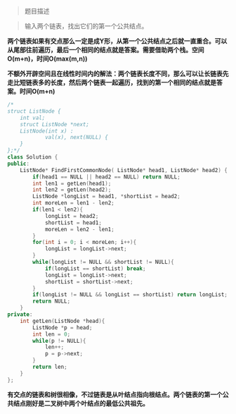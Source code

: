 > 题目描述

> 输入两个链表，找出它们的第一个公共结点。

**两个链表如果有交点那么一定是成Y形，从第一个公共结点之后就一直重合。可以从尾部往前遍历，最后一个相同的结点就是答案。需要借助两个栈。空间O(m+n)，时间O(max(m,n))**

**不额外开辟空间且在线性时间内的解法：两个链表长度不同，那么可以让长链表先走比短链表多的长度，然后两个链表一起遍历，找到的第一个相同的结点就是答案。时间O(m+n)**

```c++
/*
struct ListNode {
	int val;
	struct ListNode *next;
	ListNode(int x) :
			val(x), next(NULL) {
	}
};*/
class Solution {
public:
    ListNode* FindFirstCommonNode( ListNode* head1, ListNode* head2) {
        if(head1 == NULL || head2 == NULL) return NULL;
        int len1 = getLen(head1);
        int len2 = getLen(head2);
        ListNode *longList = head1, *shortList = head2;
        int moreLen = len1 - len2;
        if(len1 < len2){
            longList = head2;
            shortList = head1;
            moreLen = len2 - len1;
        }
        for(int i = 0; i < moreLen; i++){
            longList = longList->next;
        }
        while(longList != NULL && shortList != NULL){
            if(longList == shortList) break;
            longList = longList->next;
            shortList = shortList->next;
        }
        if(longList != NULL && longList == shortList) return longList;
        return NULL;
    }
private:
    int getLen(ListNode *head){
        ListNode *p = head;
        int len = 0;
        while(p != NULL){
            len++;
        	p = p->next;
        }
        return len;
    }
};
```

**有交点的链表和树很相像，不过链表是从叶结点指向根结点。两个链表的第一个公共结点刚好是二叉树中两个叶结点的最低公共祖先。**
